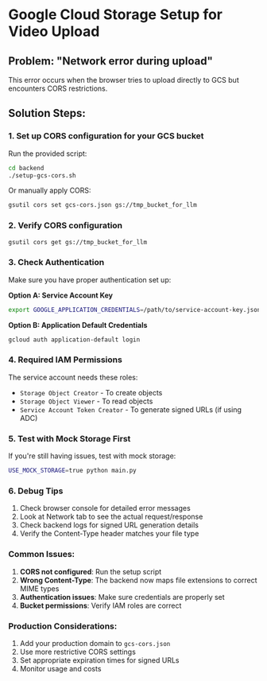 # Google Cloud Storage Setup for Video Upload

## Problem: "Network error during upload"

This error occurs when the browser tries to upload directly to GCS but encounters CORS restrictions.

## Solution Steps:

### 1. Set up CORS configuration for your GCS bucket

Run the provided script:
```bash
cd backend
./setup-gcs-cors.sh
```

Or manually apply CORS:
```bash
gsutil cors set gcs-cors.json gs://tmp_bucket_for_llm
```

### 2. Verify CORS configuration
```bash
gsutil cors get gs://tmp_bucket_for_llm
```

### 3. Check Authentication

Make sure you have proper authentication set up:

**Option A: Service Account Key**
```bash
export GOOGLE_APPLICATION_CREDENTIALS=/path/to/service-account-key.json
```

**Option B: Application Default Credentials**
```bash
gcloud auth application-default login
```

### 4. Required IAM Permissions

The service account needs these roles:
- `Storage Object Creator` - To create objects
- `Storage Object Viewer` - To read objects  
- `Service Account Token Creator` - To generate signed URLs (if using ADC)

### 5. Test with Mock Storage First

If you're still having issues, test with mock storage:
```bash
USE_MOCK_STORAGE=true python main.py
```

### 6. Debug Tips

1. Check browser console for detailed error messages
2. Look at Network tab to see the actual request/response
3. Check backend logs for signed URL generation details
4. Verify the Content-Type header matches your file type

### Common Issues:

1. **CORS not configured**: Run the setup script
2. **Wrong Content-Type**: The backend now maps file extensions to correct MIME types
3. **Authentication issues**: Make sure credentials are properly set
4. **Bucket permissions**: Verify IAM roles are correct

### Production Considerations:

1. Add your production domain to `gcs-cors.json`
2. Use more restrictive CORS settings
3. Set appropriate expiration times for signed URLs
4. Monitor usage and costs